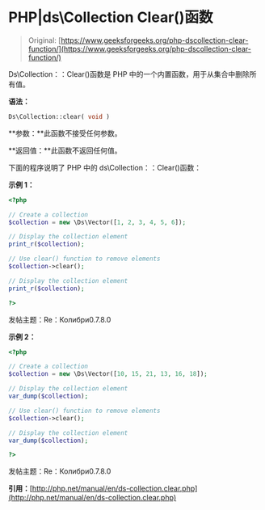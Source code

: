 # PHP|ds\Collection Clear()函数

> Original: [https://www.geeksforgeeks.org/php-dscollection-clear-function/](https://www.geeksforgeeks.org/php-dscollection-clear-function/)

Ds\Collection：：Clear()函数是 PHP 中的一个内置函数，用于从集合中删除所有值。

**语法：**

```php
Ds\Collection::clear( void )
```

**参数：**此函数不接受任何参数。

**返回值：**此函数不返回任何值。

下面的程序说明了 PHP 中的 ds\Collection：：Clear()函数：

**示例 1：**

```php
<?php

// Create a collection
$collection = new \Ds\Vector([1, 2, 3, 4, 5, 6]);

// Display the collection element
print_r($collection);

// Use clear() function to remove elements
$collection->clear();

// Display the collection element
print_r($collection);

?>
```

发帖主题：Re：Колибри0.7.8.0

**示例 2：**

```php
<?php

// Create a collection
$collection = new \Ds\Vector([10, 15, 21, 13, 16, 18]);

// Display the collection element
var_dump($collection);

// Use clear() function to remove elements
$collection->clear();

// Display the collection element
var_dump($collection);

?>
```

发帖主题：Re：Колибри0.7.8.0

**引用：**[http://php.net/manual/en/ds-collection.clear.php](http://php.net/manual/en/ds-collection.clear.php)